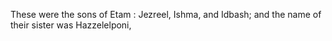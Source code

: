 These were the sons of Etam : Jezreel, Ishma, and Idbash; and the name of their sister was Hazzelelponi,
